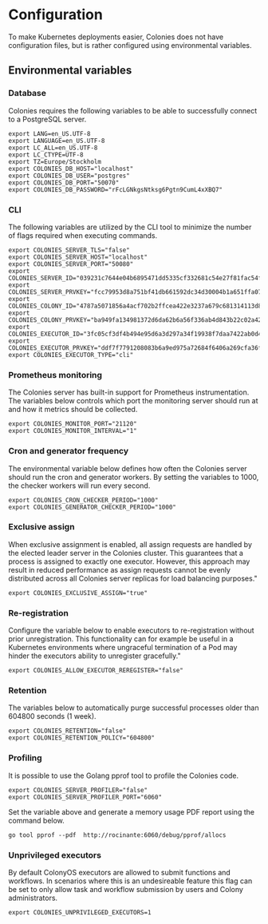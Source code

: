 # Configuration 
To make Kubernetes deployments easier, Colonies does not have configuration files, but is rather configured using environmental variables. 

## Environmental variables 
### Database 
Colonies requires the following variables to be able to successfully connect to a PostgreSQL server.

```console
export LANG=en_US.UTF-8
export LANGUAGE=en_US.UTF-8
export LC_ALL=en_US.UTF-8
export LC_CTYPE=UTF-8
export TZ=Europe/Stockholm
export COLONIES_DB_HOST="localhost"
export COLONIES_DB_USER="postgres"
export COLONIES_DB_PORT="50070"
export COLONIES_DB_PASSWORD="rFcLGNkgsNtksg6Pgtn9CumL4xXBQ7"
```

### CLI 
The following variables are utilized by the CLI tool to minimize the number of flags required when executing commands.

```console
export COLONIES_SERVER_TLS="false"
export COLONIES_SERVER_HOST="localhost"
export COLONIES_SERVER_PORT="50080"
export COLONIES_SERVER_ID="039231c7644e04b6895471dd5335cf332681c54e27f81fac54f9067b3f2c0103"
export COLONIES_SERVER_PRVKEY="fcc79953d8a751bf41db661592dc34d30004b1a651ffa0725b03ac227641499d"
export COLONIES_COLONY_ID="4787a5071856a4acf702b2ffcea422e3237a679c681314113d86139461290cf4"
export COLONIES_COLONY_PRVKEY="ba949fa134981372d6da62b6a56f336ab4d843b22c02a4257dcf7d0d73097514"
export COLONIES_EXECUTOR_ID="3fc05cf3df4b494e95d6a3d297a34f19938f7daa7422ab0d4f794454133341ac"
export COLONIES_EXECUTOR_PRVKEY="ddf7f7791208083b6a9ed975a72684f6406a269cfa36f1b1c32045c0a71fff05"
export COLONIES_EXECUTOR_TYPE="cli"
```

### Prometheus monitoring 
The Colonies server has built-in support for Prometheus instrumentation. The variables below controls which port the monitoring server should run at and how it metrics should be collected. 

```console
export COLONIES_MONITOR_PORT="21120"
export COLONIES_MONITOR_INTERVAL="1"
```

### Cron and generator frequency 
The environmental variable below defines how often the Colonies server should run the cron and generator workers. By setting the variables to 1000, the checker workers will run every second.

```console
export COLONIES_CRON_CHECKER_PERIOD="1000"
export COLONIES_GENERATOR_CHECKER_PERIOD="1000"
```

### Exclusive assign 
When exclusive assignment is enabled, all assign requests are handled by the elected leader server in the Colonies cluster. This guarantees that a process is assigned to exactly one executor. However, this approach may result in reduced performance as assign requests cannot be evenly distributed across all Colonies server replicas for load balancing purposes."

```console
export COLONIES_EXCLUSIVE_ASSIGN="true"
```

### Re-registration 
Configure the variable below to enable executors to re-registration without prior unregistration. This functionality can for example be useful in a Kubernetes environments where ungraceful termination of a Pod may hinder the executors ability to unregister gracefully."

```console
export COLONIES_ALLOW_EXECUTOR_REREGISTER="false"
```

### Retention 
The variables below to automatically purge successful processes older than 604800 seconds (1 week).

```console
export COLONIES_RETENTION="false"
export COLONIES_RETENTION_POLICY="604800"
```

### Profiling
It is possible to use the Golang pprof tool to profile the Colonies code.

```console
export COLONIES_SERVER_PROFILER="false"
export COLONIES_SERVER_PROFILER_PORT="6060"
```

Set the variable above and generate a memory usage PDF report using the command below.

```console
go tool pprof --pdf  http://rocinante:6060/debug/pprof/allocs
```

### Unprivileged executors
By default ColonyOS executors are allowed to submit functions and workflows. In scenarios where this is an undesireable feature this flag can be set to only allow task and workflow submission by users and Colony administrators.

```console
export COLONIES_UNPRIVILEGED_EXECUTORS=1
```